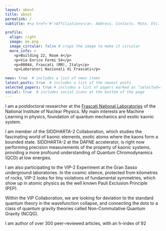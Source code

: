 ```yaml
---
layout: about
title: about
permalink: /
subtitle: #<a href='#'>Affiliations</a>. Address. Contacts. Moto. Etc.

profile:
  align: right
  image: me.png
  image_circular: false # crops the image to make it circular
  more_info: >
    <p>Building 22, Room 4</p>
    <p>Via Enrico Fermi 54</p>
    <p>00044, Frascati (RM), Italy</p>
    <p>Laboratori Nazionali di Frascati</p>

news: true  # includes a list of news items
latest_posts: true  # includes a list of the newest posts
selected_papers: true # includes a list of papers marked as "selected={true}"
social: true  # includes social icons at the bottom of the page
---
```

I am a postdoctoral researcher at the [Frascati National Laboratories](https://w3.lnf.infn.it/) of the National Institute of Nuclear Physics.
My main interests are Machine Learning in physics, foundation of quantum mechanics and exotic kaonic system.

I am member of the SIDDHARTA-2 Collaboration, which studies the fascinating world of kaonic elements, exotic atoms where the kaons form a bounded state.
SIDDHARTA-2 at the DAFNE accelerator, is right now performing precision measurements of the property of kaonic systems, providing a more profound understanding of Quantum Chromodynamics (QCD) at low energies.

I am also participating to the VIP-2 Experiment at the Gran Sasso underground laboratories. In the cosmic silence, protected from kilometres of rocks, VIP-2 looks for tiny violations of fundamental symmetries, which show up in atomic physics as the well known Pauli Exclusion Principle (PEP).

Within the VIP Collaboration, we are looking for deviation to the standard quantum theory in the wavefunction collapse, and connecting the dots to a class of quantum gravity theories called Non-Commutative Quantum Gravity (NCQG).

I am author of over 300 peer-reviewed articles, with an h-index of 92
